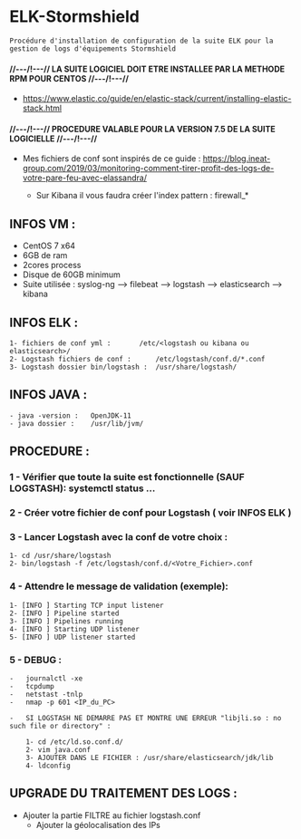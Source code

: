 # ELK-Stormshield
	Procédure d'installation de configuration de la suite ELK pour la gestion de logs d'équipements Stormshield

#### //---/!\---// LA SUITE LOGICIEL DOIT ETRE INSTALLEE PAR LA METHODE RPM POUR CENTOS //---/!\---//
	
* https://www.elastic.co/guide/en/elastic-stack/current/installing-elastic-stack.html
		
#### //---/!\---// PROCEDURE VALABLE POUR LA VERSION 7.5 DE LA SUITE LOGICIELLE //---/!\---//

* Mes fichiers de conf sont inspirés de ce guide :
	https://blog.ineat-group.com/2019/03/monitoring-comment-tirer-profit-des-logs-de-votre-pare-feu-avec-elassandra/
	
	- Sur Kibana il vous faudra créer l'index pattern : firewall_*

## INFOS VM :

* CentOS 7 x64
* 6GB de ram
* 2cores process
* Disque de 60GB minimum 
* Suite utilisée : syslog-ng --> filebeat --> logstash --> elasticsearch --> kibana

## INFOS ELK :

	1- fichiers de conf yml :		/etc/<logstash ou kibana ou elasticsearch>/
	2- Logstash fichiers de conf :		/etc/logstash/conf.d/*.conf
	3- Logstash dossier bin/logstash :	/usr/share/logstash/

## INFOS JAVA :

	- java -version :	OpenJDK-11
	- java dossier :	/usr/lib/jvm/


## PROCEDURE :

### 1 - Vérifier que toute la suite est fonctionnelle (SAUF LOGSTASH): systemctl status ...

### 2 - Créer votre fichier de conf pour Logstash ( voir INFOS ELK )

### 3 - Lancer Logstash avec la conf de votre choix :

	1- cd /usr/share/logstash
	2- bin/logstash -f /etc/logstash/conf.d/<Votre_Fichier>.conf

### 4 - Attendre le message de validation (exemple):

	1- [INFO ] Starting TCP input listener 
	2- [INFO ] Pipeline started 
	3- [INFO ] Pipelines running
	4- [INFO ] Starting UDP listener
	5- [INFO ] UDP listener started

### 5 - DEBUG : 

	-	journalctl -xe
	-	tcpdump
	-	netstast -tnlp
	-	nmap -p 601 <IP_du_PC>

	- 	SI LOGSTASH NE DEMARRE PAS ET MONTRE UNE ERREUR "libjli.so : no such file or directory" :

		1- cd /etc/ld.so.conf.d/
		2- vim java.conf
		3- AJOUTER DANS LE FICHIER : /usr/share/elasticsearch/jdk/lib
		4- ldconfig
		
## UPGRADE DU TRAITEMENT DES LOGS :

* Ajouter la partie FILTRE au fichier logstash.conf
	- Ajouter la géolocalisation des IPs
